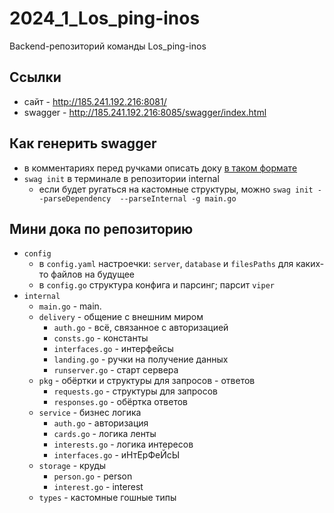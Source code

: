 # 2024_1_Los_ping-inos
Backend-репозиторий команды Los_ping-inos

## Ссылки
* сайт    - http://185.241.192.216:8081/
* swagger - http://185.241.192.216:8085/swagger/index.html

## Как генерить swagger
* в комментариях перед ручками описать доку [в таком формате](https://github.com/swaggo/swag?tab=readme-ov-file#declarative-comments-format)
* `swag init` в терминале в репозитории internal
  * если будет ругаться на кастомные структуры, можно `swag init --parseDependency  --parseInternal -g main.go`

## Мини дока по репозиторию
- `config`
    - в `config.yaml` настроечки: `server`, `database` и `filesPaths` для каких-то файлов на будущее
    - в `config.go` структура конфига и парсинг; парсит `viper`
- `internal`
  - `main.go` - main.
  - `delivery` - общение с внешним миром
    - `auth.go` - всё, связанное с авторизацией
    - `consts.go` - константы
    - `interfaces.go` - интерфейсы
    - `landing.go` - ручки на получение данных
    - `runserver.go` - старт сервера
  - `pkg` - обёртки и структуры для запросов - ответов
    - `requests.go` - структуры для запросов
    - `responses.go` - обёртка ответов
  - `service` - бизнес логика
    - `auth.go` - авторизация
    - `cards.go` - логика ленты
    - `interests.go` - логика интересов
    - `interfaces.go` - иНтЕрФеЙсЫ
  - `storage` - круды
    - `person.go` - person
    - `interest.go` - interest
  - `types` - кастомные гошные типы